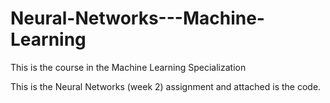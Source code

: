 # Neural-Networks---Machine-Learning

This is the course in the Machine Learning Specialization 

This is the Neural Networks (week 2) assignment and attached is the code.
